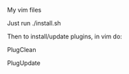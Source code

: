My vim files

Just run ./install.sh

Then to install/update plugins, in vim do:

PlugClean

PlugUpdate
